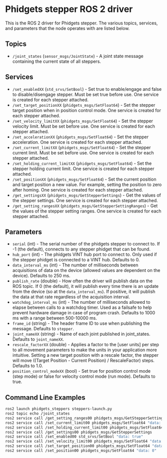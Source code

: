 Phidgets stepper ROS 2 driver
=============================

This is the ROS 2 driver for Phidgets stepper.  The various topics, services, and parameters that the node operates with are listed below.

Topics
------
* `/joint_states` (`sensor_msgs/JointState`) - A joint state message containing the current state of all steppers.

Services
--------
* `/set_enabledXX` (`std_srvs/SetBool`) - Set true to enable/engage and false to disable/disengage stepper.  Must be set true before use.  One service is created for each stepper attached.
* `/set_target_positionXX` (`phidgets_msgs/SetFloat64`) - Set the stepper target position when in position control mode.  One service is created for each stepper attached.
* `/set_velocity_limitXX` (`phidgets_msgs/SetFloat64`) - Set the stepper velocity limit.  Must be set before use.  One service is created for each stepper attached.
* `/set_accelerationXX` (`phidgets_msgs/SetFloat64`) - Set the stepper acceleration.  One service is created for each stepper attached.
* `/set_current_limitXX` (`phidgets_msgs/SetFloat64`) - Set the stepper current limit.  Must be set before use.  One service is created for each stepper attached.
* `/set_holding_current_limitXX` (`phidgets_msgs/SetFloat64`) - Set the stepper holding current limit.  One service is created for each stepper attached.
* `/set_positionXX` (`phidgets_msgs/SetFloat64`) - Set the current position and target position a new value.  For example, setting the position to zero after homing.  One service is created for each stepper attached.
* `/get_settingsXX` (`phidgets_msgs/GetStepperSettings`) - Get the values of the stepper settings. One service is created for each stepper attached.
* `/get_setting_rangesXX` (`phidgets_msgs/GetStepperSettingRanges`) - Get the values of the stepper setting ranges. One service is created for each stepper attached.

Parameters
----------
* `serial` (int) - The serial number of the phidgets stepper to connect to.  If -1 (the default), connects to any stepper phidget that can be found.
* `hub_port` (int) - The phidgets VINT hub port to connect to.  Only used if the stepper phidget is connected to a VINT hub.  Defaults to 0.
* `data_interval_ms` (int) - The number of milliseconds between acquisitions of data on the device (allowed values are dependent on the device).  Defaults to 250 ms.
* `publish_rate` (double) - How often the driver will publish data on the ROS topic.  If 0 (the default), it will publish every time there is an update from the device (so at the `data_interval_ms`).  If positive, it will publish the data at that rate regardless of the acquisition interval.
* `watchdog_interval_ms` (int) - The number of milliseconds allowed to elapse between calls to a watchdog timer.  Used as a failsafe to help prevent hardware damage in case of program crash. Defaults to 1000 ms with a range between 500-10000 ms.
* `frame_id` (string) - The header frame ID to use when publishing the message.  Defaults to `stepper`.
* `joint_nameXX` (string) - Name of each joint published in joint_states. Defaults to `joint_nameXX`.
* `rescale_factorXX` (double) - Applies a factor to the [user units] per step to all movement parameters to make the units in your application more intuitive. Setting a new target position with a rescale factor, the stepper will move ((Target Position - Current Position) / RescaleFactor) steps. Defaults to 1.0.
* `position_control_modeXX` (bool) - Set true for position control mode (step mode) or false for velocity control mode (run mode). Defaults to true.

Command Line Examples
---------------------

```bash
ros2 launch phidgets_steppers steppers-launch.py
ros2 topic echo /joint_states
ros2 service call /get_setting_ranges00 phidgets_msgs/GetStepperSettingRanges
ros2 service call /set_current_limit00 phidgets_msgs/SetFloat64 "data: 1.0"
ros2 service call /set_holding_current_limit00 phidgets_msgs/SetFloat64 "data: 0.5"
ros2 service call /get_settings00 phidgets_msgs/GetStepperSettings
ros2 service call /set_enabled00 std_srvs/SetBool "data: true"
ros2 service call /set_velocity_limit00 phidgets_msgs/SetFloat64 "data: 5000"
ros2 service call /set_target_position00 phidgets_msgs/SetFloat64 "data: 10000"
ros2 service call /set_position00 phidgets_msgs/SetFloat64 "data: 0"
```
